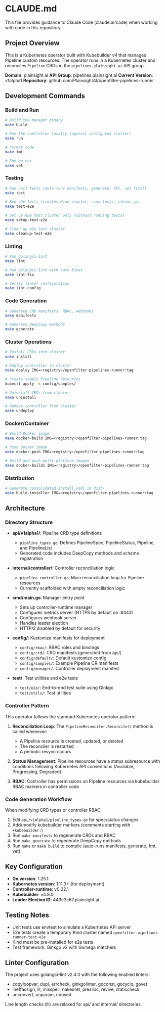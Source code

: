 # CLAUDE.md

This file provides guidance to Claude Code (claude.ai/code) when working with code in this repository.

## Project Overview

This is a Kubernetes operator built with Kubebuilder v4 that manages Pipeline custom resources. The operator runs in a Kubernetes cluster and reconciles `Pipeline` CRDs in the `pipelines.plainsight.ai` API group.

**Domain**: plainsight.ai
**API Group**: pipelines.plainsight.ai
**Current Version**: v1alpha1
**Repository**: github.com/PlainsightAI/openfilter-pipelines-runner

## Development Commands

### Build and Run
```bash
# Build the manager binary
make build

# Run the controller locally (against configured cluster)
make run

# Format code
make fmt

# Run go vet
make vet
```

### Testing
```bash
# Run unit tests (auto-runs manifests, generate, fmt, vet first)
make test

# Run e2e tests (creates Kind cluster, runs tests, cleans up)
make test-e2e

# Set up e2e test cluster only (without running tests)
make setup-test-e2e

# Clean up e2e test cluster
make cleanup-test-e2e
```

### Linting
```bash
# Run golangci-lint
make lint

# Run golangci-lint with auto-fixes
make lint-fix

# Verify linter configuration
make lint-config
```

### Code Generation
```bash
# Generate CRD manifests, RBAC, webhooks
make manifests

# Generate DeepCopy methods
make generate
```

### Cluster Operations
```bash
# Install CRDs into cluster
make install

# Deploy controller to cluster
make deploy IMG=<registry>/openfilter-pipelines-runner:tag

# Create sample Pipeline resources
kubectl apply -k config/samples/

# Uninstall CRDs from cluster
make uninstall

# Remove controller from cluster
make undeploy
```

### Docker/Container
```bash
# Build Docker image
make docker-build IMG=<registry>/openfilter-pipelines-runner:tag

# Push Docker image
make docker-push IMG=<registry>/openfilter-pipelines-runner:tag

# Build and push multi-platform images
make docker-buildx IMG=<registry>/openfilter-pipelines-runner:tag
```

### Distribution
```bash
# Generate consolidated install.yaml in dist/
make build-installer IMG=<registry>/openfilter-pipelines-runner:tag
```

## Architecture

### Directory Structure

- **api/v1alpha1/**: Pipeline CRD type definitions
  - `pipeline_types.go`: Defines PipelineSpec, PipelineStatus, Pipeline, and PipelineList
  - Generated code includes DeepCopy methods and scheme registration

- **internal/controller/**: Controller reconciliation logic
  - `pipeline_controller.go`: Main reconciliation loop for Pipeline resources
  - Currently scaffolded with empty reconciliation logic

- **cmd/main.go**: Manager entry point
  - Sets up controller-runtime manager
  - Configures metrics server (HTTPS by default on :8443)
  - Configures webhook server
  - Handles leader election
  - HTTP/2 disabled by default for security

- **config/**: Kustomize manifests for deployment
  - `config/rbac/`: RBAC roles and bindings
  - `config/crd/`: CRD manifests (generated from api/)
  - `config/default/`: Default kustomize config
  - `config/samples/`: Example Pipeline CR manifests
  - `config/manager/`: Controller deployment manifest

- **test/**: Test utilities and e2e tests
  - `test/e2e/`: End-to-end test suite using Ginkgo
  - `test/utils/`: Test utilities

### Controller Pattern

This operator follows the standard Kubernetes operator pattern:

1. **Reconciliation Loop**: The `PipelineReconciler.Reconcile()` method is called whenever:
   - A Pipeline resource is created, updated, or deleted
   - The reconciler is restarted
   - A periodic resync occurs

2. **Status Management**: Pipeline resources have a status subresource with conditions following Kubernetes API conventions (Available, Progressing, Degraded)

3. **RBAC**: Controller has permissions on Pipeline resources via kubebuilder RBAC markers in controller code

### Code Generation Workflow

When modifying CRD types or controller RBAC:

1. Edit `api/v1alpha1/pipeline_types.go` for spec/status changes
2. Add/modify kubebuilder markers (comments starting with `+kubebuilder:`)
3. Run `make manifests` to regenerate CRDs and RBAC
4. Run `make generate` to regenerate DeepCopy methods
5. Run `make` or `make build` to compile (auto-runs manifests, generate, fmt, vet)

## Key Configuration

- **Go version**: 1.25.1
- **Kubernetes version**: 1.11.3+ (for deployment)
- **Controller-runtime**: v0.22.1
- **Kubebuilder**: v4.9.0
- **Leader Election ID**: 443c3c67.plainsight.ai

## Testing Notes

- Unit tests use envtest to simulate a Kubernetes API server
- E2e tests create a temporary Kind cluster named `openfilter-pipelines-runner-test-e2e`
- Kind must be pre-installed for e2e tests
- Test framework: Ginkgo v2 with Gomega matchers

## Linter Configuration

The project uses golangci-lint v2.4.0 with the following enabled linters:
- copyloopvar, dupl, errcheck, ginkgolinter, goconst, gocyclo, govet
- ineffassign, lll, misspell, nakedret, prealloc, revive, staticcheck
- unconvert, unparam, unused

Line length checks (lll) are relaxed for api/ and internal/ directories.
